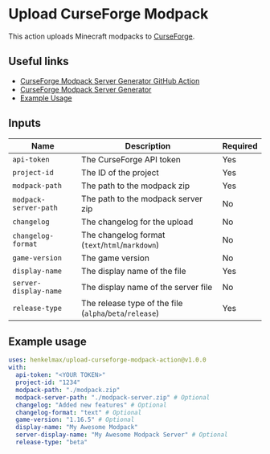 # Upload CurseForge Modpack

This action uploads Minecraft modpacks to [CurseForge](https://www.curseforge.com/minecraft/modpacks).

## Useful links

- [CurseForge Modpack Server Generator GitHub Action](https://github.com/henkelmax/build-modpack-server-action)
- [CurseForge Modpack Server Generator](https://github.com/henkelmax/curseforge-modpack-server-generator)
- [Example Usage](https://github.com/henkelmax/delivery-inc/blob/master/.github/workflows/release.yml)

## Inputs

| Name                  | Description                                             | Required |
| --------------------- | ------------------------------------------------------- | -------- |
| `api-token`           | The CurseForge API token                                | Yes      |
| `project-id`          | The ID of the project                                   | Yes      |
| `modpack-path`        | The path to the modpack zip                             | Yes      |
| `modpack-server-path` | The path to the modpack server zip                      | No       |
| `changelog`           | The changelog for the upload                            | No       |
| `changelog-format`    | The changelog format (`text`/`html`/`markdown`)         | No       |
| `game-version`        | The game version                                        | No       |
| `display-name`        | The display name of the file                            | Yes      |
| `server-display-name` | The display name of the server file                     | No       |
| `release-type`        | The release type of the file (`alpha`/`beta`/`release`) | Yes      |

## Example usage

```yml
uses: henkelmax/upload-curseforge-modpack-action@v1.0.0
with:
  api-token: "<YOUR TOKEN>"
  project-id: "1234"
  modpack-path: "./modpack.zip"
  modpack-server-path: "./modpack-server.zip" # Optional
  changelog: "Added new features" # Optional
  changelog-format: "text" # Optional
  game-version: "1.16.5" # Optional
  display-name: "My Awesome Modpack"
  server-display-name: "My Awesome Modpack Server" # Optional
  release-type: "beta"
```
